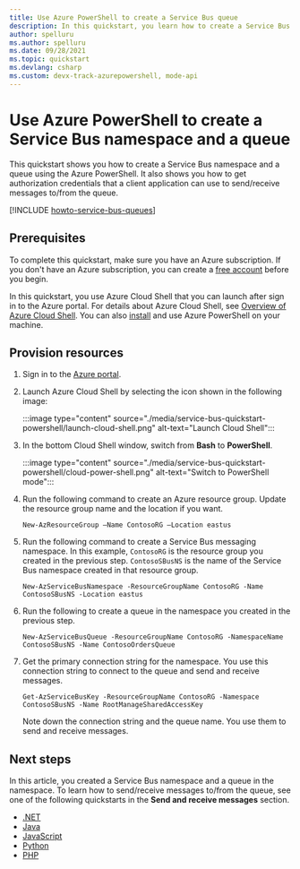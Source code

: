 ```yaml
---
title: Use Azure PowerShell to create a Service Bus queue
description: In this quickstart, you learn how to create a Service Bus namespace and a queue in the namespace by using the Azure PowerShell.
author: spelluru
ms.author: spelluru
ms.date: 09/28/2021
ms.topic: quickstart
ms.devlang: csharp
ms.custom: devx-track-azurepowershell, mode-api
---
```


# Use Azure PowerShell to create a Service Bus namespace and a queue
This quickstart shows you how to create a Service Bus namespace and a queue using the Azure PowerShell. It also shows you how to get authorization credentials that a client application can use to send/receive messages to/from the queue. 

[!INCLUDE [howto-service-bus-queues](../../includes/howto-service-bus-queues.md)]


## Prerequisites

To complete this quickstart, make sure you have an Azure subscription. If you don't have an Azure subscription, you can create a [free account][] before you begin. 

In this quickstart, you use Azure Cloud Shell that you can launch after sign in to the Azure portal. For details about Azure Cloud Shell, see [Overview of Azure Cloud Shell](../cloud-shell/overview.md). You can also [install](/powershell/azure/install-azure-powershell) and use Azure PowerShell on your machine. 


## Provision resources
1. Sign in to the [Azure portal](https://portal.azure.com).
2. Launch Azure Cloud Shell by selecting the icon shown in the following image: 

    :::image type="content" source="./media/service-bus-quickstart-powershell/launch-cloud-shell.png" alt-text="Launch Cloud Shell":::
3. In the bottom Cloud Shell window, switch from **Bash** to **PowerShell**. 

    :::image type="content" source="./media/service-bus-quickstart-powershell/cloud-power-shell.png" alt-text="Switch to PowerShell mode":::    
4. Run the following command to create an Azure resource group. Update the resource group name and the location if you want. 

    ```azurepowershell-interactive
    New-AzResourceGroup –Name ContosoRG –Location eastus
    ```
5. Run the following command to create a Service Bus messaging namespace. In this example, `ContosoRG` is the resource group you created in the previous step. `ContosoSBusNS` is the name of the Service Bus namespace created in that resource group. 

    ```azurepowershell-interactive
    New-AzServiceBusNamespace -ResourceGroupName ContosoRG -Name ContosoSBusNS -Location eastus
    ```
6. Run the following to create a queue in the namespace you created in the previous step. 

    ```azurepowershell-interactive
    New-AzServiceBusQueue -ResourceGroupName ContosoRG -NamespaceName ContosoSBusNS -Name ContosoOrdersQueue 
    ```
7. Get the primary connection string for the namespace. You use this connection string to connect to the queue and send and receive messages. 

    ```azurepowershell-interactive    
    Get-AzServiceBusKey -ResourceGroupName ContosoRG -Namespace ContosoSBusNS -Name RootManageSharedAccessKey
    ```

    Note down the connection string and the queue name. You use them to send and receive messages. 


## Next steps
In this article, you created a Service Bus namespace and a queue in the namespace. To learn how to send/receive messages to/from the queue, see one of the following quickstarts in the **Send and receive messages** section. 

- [.NET](service-bus-dotnet-get-started-with-queues.md)
- [Java](service-bus-java-how-to-use-queues.md)
- [JavaScript](service-bus-nodejs-how-to-use-queues.md)
- [Python](service-bus-python-how-to-use-queues.md)
- [PHP](service-bus-php-how-to-use-queues.md)

[free account]: https://azure.microsoft.com/free/?ref=microsoft.com&utm_source=microsoft.com&utm_medium=docs&utm_campaign=visualstudio
